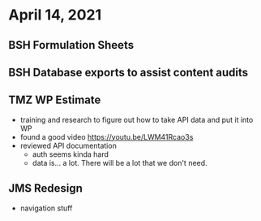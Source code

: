 # April 14, 2021

## BSH Formulation Sheets

## BSH Database exports to assist content audits

## TMZ WP Estimate
- training and research to figure out how to take API data and put it into WP
- found a good video https://youtu.be/LWM41Rcao3s
- reviewed API documentation
	- auth seems kinda hard
	- data is... a lot. There will be a lot that we don't need.

## JMS Redesign
- navigation stuff
